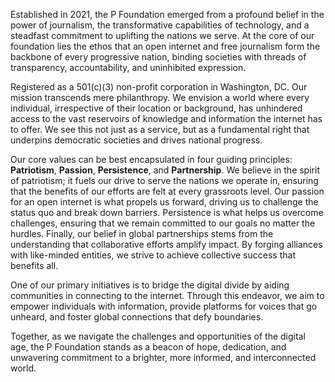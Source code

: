 Established in 2021, the P Foundation emerged from a profound belief in the power of journalism, the transformative capabilities of technology, and a steadfast commitment to uplifting the nations we serve. At the core of our foundation lies the ethos that an open internet and free journalism form the backbone of every progressive nation, binding societies with threads of transparency, accountability, and uninhibited expression.

Registered as a 501(c)(3) non-profit corporation in Washington, DC. Our mission transcends mere philanthropy. We envision a world where every individual, irrespective of their location or background, has unhindered access to the vast reservoirs of knowledge and information the internet has to offer. We see this not just as a service, but as a fundamental right that underpins democratic societies and drives national progress.

Our core values can be best encapsulated in four guiding principles: **Patriotism**, **Passion**, **Persistence**, and **Partnership**. We believe in the spirit of patriotism; it fuels our drive to serve the nations we operate in, ensuring that the benefits of our efforts are felt at every grassroots level. Our passion for an open internet is what propels us forward, driving us to challenge the status quo and break down barriers. Persistence is what helps us overcome challenges, ensuring that we remain committed to our goals no matter the hurdles. Finally, our belief in global partnerships stems from the understanding that collaborative efforts amplify impact. By forging alliances with like-minded entities, we strive to achieve collective success that benefits all.

One of our primary initiatives is to bridge the digital divide by aiding communities in connecting to the internet. Through this endeavor, we aim to empower individuals with information, provide platforms for voices that go unheard, and foster global connections that defy boundaries.

Together, as we navigate the challenges and opportunities of the digital age, the P Foundation stands as a beacon of hope, dedication, and unwavering commitment to a brighter, more informed, and interconnected world.
